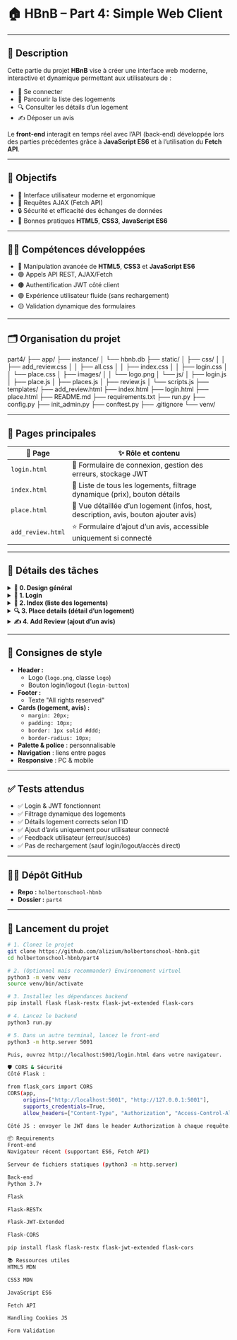 # 🏠 HBnB – Part 4: Simple Web Client

---

## 📝 **Description**

Cette partie du projet **HBnB** vise à créer une interface web moderne, interactive et dynamique permettant aux utilisateurs de :

- 🔐 Se connecter
- 🏡 Parcourir la liste des logements
- 🔍 Consulter les détails d’un logement
- ✍️ Déposer un avis

Le **front-end** interagit en temps réel avec l’API (back-end) développée lors des parties précédentes grâce à **JavaScript ES6** et à l’utilisation du **Fetch API**.

---

## 🎯 **Objectifs**

- 🎨 Interface utilisateur moderne et ergonomique
- 🔄 Requêtes AJAX (Fetch API)
- 🔒 Sécurité et efficacité des échanges de données
- 🧩 Bonnes pratiques **HTML5**, **CSS3**, **JavaScript ES6**

---

## 🧑‍💻 **Compétences développées**

- 🔵 Manipulation avancée de **HTML5**, **CSS3** et **JavaScript ES6**
- 🟢 Appels API REST, AJAX/Fetch
- 🟠 Authentification JWT côté client
- 🟣 Expérience utilisateur fluide (sans rechargement)
- 🟡 Validation dynamique des formulaires

---

## 🗂️ **Organisation du projet**

part4/
├── app/
├── instance/
│ └── hbnb.db
├── static/
│ ├── css/
│ │ ├── add_review.css
│ │ ├── all.css
│ │ ├── index.css
│ │ ├── login.css
│ │ └── place.css
│ ├── images/
│ │ └── logo.png
│ └── js/
│ ├── login.js
│ ├── place.js
│ ├── places.js
│ ├── review.js
│ └── scripts.js
├── templates/
├── add_review.html
├── index.html
├── login.html
├── place.html
├── README.md
├── requirements.txt
├── run.py
├── config.py
├── init_admin.py
├── conftest.py
├── .gitignore
└── venv/


---

## 📄 **Pages principales**

| 📄 Page             | ✨ Rôle et contenu                                                                                 |
|---------------------|--------------------------------------------------------------------------------------------------|
| `login.html`        | 🔐 Formulaire de connexion, gestion des erreurs, stockage JWT                                    |
| `index.html`        | 🏡 Liste de tous les logements, filtrage dynamique (prix), bouton détails                        |
| `place.html`        | 📝 Vue détaillée d’un logement (infos, host, description, avis, bouton ajouter avis)             |
| `add_review.html`   | ⭐ Formulaire d’ajout d’un avis, accessible uniquement si connecté                                |

---

## 🧩 **Détails des tâches**

<details>
<summary><b>🎨 0. Design général</b></summary>

- Utiliser les fichiers HTML et CSS fournis
- Structure sémantique (`<header>`, `<main>`, `<footer>`, etc.)
- Header : logo, bouton login/logout
- Footer : copyright
- Personnalisation : couleurs, police, images, favicon
- Fichiers valides W3C

</details>

<details>
<summary><b>🔐 1. Login</b></summary>

- Utiliser le formulaire de `login.html`
- À la soumission :
  - Empêcher le comportement par défaut
  - POST `/login` (JSON)
  - Succès : stocker JWT et rediriger vers `index.html`
  - Échec : afficher un message d’erreur

</details>

<details>
<summary><b>🏡 2. Index (liste des logements)</b></summary>

- Affichage dynamique depuis l’API (GET)
- Filtrer par prix sans rechargement
- Affichage conditionnel Login/Logout
- Utiliser `.place-card`
- Redirection vers login si non authentifié

</details>

<details>
<summary><b>🔍 3. Place details (détail d’un logement)</b></summary>

- Récupérer l’ID dans l’URL (`?id=...`)
- GET `/places/:id`
- Afficher : nom, description, prix, hôte, équipements, avis (`.review-card`)
- Si connecté : bouton/formulaire d’avis

</details>

<details>
<summary><b>✍️ 4. Add Review (ajout d’un avis)</b></summary>

- Accessible uniquement si connecté
- Extraire l’ID du logement depuis l’URL
- POST à l’API avec JWT, afficher message succès/erreur

</details>

---

## 💅 **Consignes de style**

- **Header :**
  - Logo (`logo.png`, classe `logo`)
  - Bouton login/logout (`login-button`)
- **Footer :**
  - Texte "All rights reserved"
- **Cards (logement, avis) :**
  - `margin: 20px;`
  - `padding: 10px;`
  - `border: 1px solid #ddd;`
  - `border-radius: 10px;`
- **Palette & police** : personnalisable
- **Navigation** : liens entre pages
- **Responsive** : PC & mobile

---

## ✅ **Tests attendus**

- ✅ Login & JWT fonctionnent
- ✅ Filtrage dynamique des logements
- ✅ Détails logement corrects selon l’ID
- ✅ Ajout d’avis uniquement pour utilisateur connecté
- ✅ Feedback utilisateur (erreur/succès)
- ✅ Pas de rechargement (sauf login/logout/accès direct)

---

## 🧑‍💻 **Dépôt GitHub**

- **Repo :** `holbertonschool-hbnb`
- **Dossier :** `part4`

---

## 🚀 **Lancement du projet**

```bash
# 1. Clonez le projet
git clone https://github.com/alizium/holbertonschool-hbnb.git
cd holbertonschool-hbnb/part4

# 2. (Optionnel mais recommander) Environnement virtuel
python3 -m venv venv
source venv/bin/activate

# 3. Installez les dépendances backend
pip install flask flask-restx flask-jwt-extended flask-cors

# 4. Lancez le backend
python3 run.py

# 5. Dans un autre terminal, lancez le front-end
python3 -m http.server 5001

Puis, ouvrez http://localhost:5001/login.html dans votre navigateur.

🛡️ CORS & Sécurité
Côté Flask :

from flask_cors import CORS
CORS(app,
     origins=["http://localhost:5001", "http://127.0.0.1:5001"],
     supports_credentials=True,
     allow_headers=["Content-Type", "Authorization", "Access-Control-Allow-Credentials"])

Côté JS : envoyer le JWT dans le header Authorization à chaque requête.

📦 Requirements
Front-end
Navigateur récent (supportant ES6, Fetch API)

Serveur de fichiers statiques (python3 -m http.server)

Back-end
Python 3.7+

Flask

Flask-RESTx

Flask-JWT-Extended

Flask-CORS

pip install flask flask-restx flask-jwt-extended flask-cors

📚 Ressources utiles
HTML5 MDN

CSS3 MDN

JavaScript ES6

Fetch API

Handling Cookies JS

Form Validation